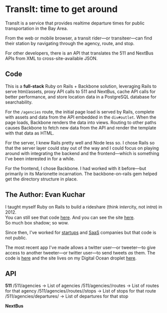 TransIt: time to get around
===========================
TransIt is a service that provides realtime departure times for public transportation in the Bay Area.

From the web or mobile browser, a transit rider—or transiteer—can find their station by navigating through the agency, route, and stop.

For other developers, there is an API that translates the 511 and NextBus APIs from XML to cross-site-available JSON.

Code
----
This is a **full-stack** Ruby on Rails + Backbone solution, leveraging Rails to serve html/assets, proxy API calls to 511 and NextBus, cache API calls for better performance, and store location data in a PostgreSQL database for searchability.

For the `/agencies` route, the initial page load is served by Rails, complete with assets and data from the API embedded in the `div#outlet`. When the page loads, Backbone renders the data into views. Routing to other paths causes Backbone to fetch new data from the API and render the template with that data as HTML.

For the server, I knew Rails pretty well and Node less so. I chose Rails so that the server layer could stay out of the way and I could focus on playing around with integrating the backend and the frontend—which is something I've been interested in for a while.

For the frontend, I chose Backbone. I had worked with it before—but primarily in its Marionette incarnation. The backbone-on-rails gem helped get the directory structure in place.

The Author: Evan Kuchar
-----------------------
I taught myself Ruby on Rails to build a rideshare (think in*ter*city, not in*tra*) in 2012.
<br>You can still see that code [here](https://github.com/evanboho/hithr.to). And you can see the site [here](http://hithr.herokuapp.com/).
<br>So much box shadow; so wow.

Since then, I've worked for [startups](https://dabble.co) and [SaaS](http://www.granicus.com/) companies but that code is not public.

The most recent app I've made allows a twitter user—or tweeter—to give access to another tweeter—or twitter user—to send tweets *as* them.
The code is [here](https://github.com/evanboho/140x) and the site lives on my Digital Ocean droplet [here](http://140x140.net/).

API
---
**511**
/511/agencies -> List of agencies
/511/agencies/<agency name>/routes -> List of routes for that agency
/511/agencies/<agency name>/routes/<route code>/stops -> List of stops for that route
/511/agencies/departures/<stop id> -> List of departures for that stop

**NextBus**
